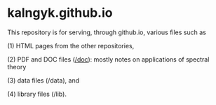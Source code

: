 # kalngyk.github.io

This repository is for serving, through github.io, various files such as

(1) HTML pages from the other repositories, 

(2) PDF and DOC files ([/doc](https://github.com/kalngyk/kalngyk.github.io/tree/main/doc)): mostly notes on applications of spectral theory

(3) data files (/data), and

(4) library files (/lib).


